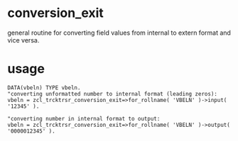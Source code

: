 # conversion_exit
general routine for converting field values from internal to extern format and vice versa.

# usage
```
DATA(vbeln) TYPE vbeln.
"converting unformatted number to internal format (leading zeros):
vbeln = zcl_trcktrsr_conversion_exit=>for_rollname( 'VBELN' )->input( '12345' ).

"converting number in internal format to output: 
vbeln = zcl_trcktrsr_conversion_exit=>for_rollname( 'VBELN' )->output( '0000012345' ).
```
